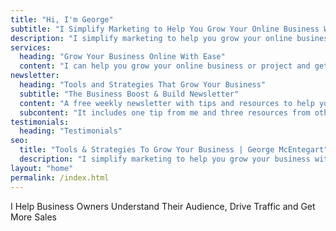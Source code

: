 ```yaml
---
title: "Hi, I'm George"
subtitle: "I Simplify Marketing to Help You Grow Your Online Business With Clarity and Confidence"
description: "I simplify marketing to help you grow your online business with clarity and confidence."
services: 
  heading: "Grow Your Business Online With Ease"
  content: "I can help you grow your online business or project and get more sales with the following options..."
newsletter: 
  heading: "Tools and Strategies That Grow Your Business"
  subtitle: "The Business Boost & Build Newsletter"
  content: "A free weekly newsletter with tips and resources to help you grow your business with clarity and confidence."
  subcontent: "It includes one tip from me and three resources from others."
testimonials:
  heading: "Testimonials"
seo:
  title: "Tools & Strategies To Grow Your Business | George McEntegart"
  description: "I simplify marketing to help you grow your business with clarity and confidence."
layout: "home"
permalink: /index.html
---
```



I Help Business Owners Understand Their Audience, Drive Traffic and Get More Sales